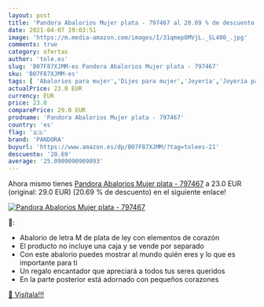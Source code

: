 ```yaml
---
layout: post
title: 'Pandora Abalorios Mujer plata - 797467 al 20.69 % de descuento'
date: 2021-04-07 19:03:51
image: 'https://m.media-amazon.com/images/I/31qmepOMVjL._SL400_.jpg'
comments: true
category: ofertas
author: 'tole.es'
slug: 'B07F87XJMM-es Pandora Abalorios Mujer plata - 797467'
sku: 'B07F87XJMM-es'
tags: [ 'Abalorios para mujer','Dijes para mujer','Joyería','Joyería para mujer','pandora', ]
actualPrice: 23.0 EUR
currency: EUR
price: 23.0
comparePrice: 29.0 EUR
prodname: 'Pandora Abalorios Mujer plata - 797467'
country: 'es'
flag: '🇪🇸'
brand: 'PANDORA'
buyurl: 'https://www.amazon.es/dp/B07F87XJMM/?tag=tolees-21'
descuento: '20.69'
average: '25.0909090909093'
---
```


Ahora mismo tienes [Pandora Abalorios Mujer plata - 797467](https://www.amazon.es/dp/B07F87XJMM/?tag=tolees-21) a 23.0 EUR (original: 29.0 EUR) (20.69 %  de descuento) en el siguiente enlace!

[![Pandora Abalorios Mujer plata - 797467](https://m.media-amazon.com/images/I/31qmepOMVjL._SL400_.jpg)](https://www.amazon.es/dp/B07F87XJMM/?tag=tolees-21)

🔎:

- Abalorio de letra M de plata de ley con elementos de corazón
- El producto no incluye una caja y se vende por separado
- Con este abalorio puedes mostrar al mundo quién eres y lo que es importante para ti
- Un regalo encantador que apreciará a todos tus seres queridos
- En la parte posterior está adornado con pequeños corazones

[🛒 Visítala!!!](https://www.amazon.es/dp/B07F87XJMM/?tag=tolees-21)

